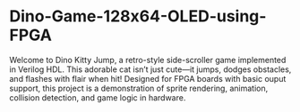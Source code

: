 # Dino-Game-128x64-OLED-using-FPGA
Welcome to Dino Kitty Jump, a retro-style side-scroller game implemented in Verilog HDL. This adorable cat isn’t just cute—it jumps, dodges obstacles, and flashes with flair when hit!  Designed for FPGA boards with basic ouput support, this project is a demonstration of sprite rendering, animation, collision detection, and game logic in hardware.
